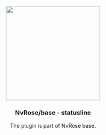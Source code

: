 <p align="center">
    <img width=250 src=https://user-images.githubusercontent.com/93622468/196054786-d128eb46-5cac-43fa-8757-f12e45e87a0e.png>
</p>

<h3 align=center> NvRose/base - statusline </h3>

<p align=center>
    The plugin is part of NvRose base.
</p><br><br>

